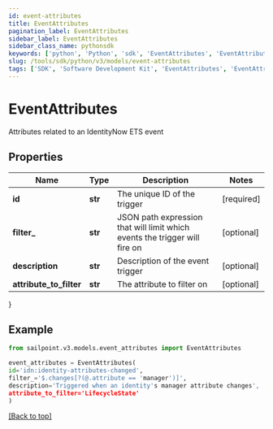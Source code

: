 ```yaml
---
id: event-attributes
title: EventAttributes
pagination_label: EventAttributes
sidebar_label: EventAttributes
sidebar_class_name: pythonsdk
keywords: ['python', 'Python', 'sdk', 'EventAttributes', 'EventAttributes'] 
slug: /tools/sdk/python/v3/models/event-attributes
tags: ['SDK', 'Software Development Kit', 'EventAttributes', 'EventAttributes']
---
```


# EventAttributes

Attributes related to an IdentityNow ETS event

## Properties

Name | Type | Description | Notes
------------ | ------------- | ------------- | -------------
**id** | **str** | The unique ID of the trigger | [required]
**filter_** | **str** | JSON path expression that will limit which events the trigger will fire on | [optional] 
**description** | **str** | Description of the event trigger | [optional] 
**attribute_to_filter** | **str** | The attribute to filter on | [optional] 
}

## Example

```python
from sailpoint.v3.models.event_attributes import EventAttributes

event_attributes = EventAttributes(
id='idn:identity-attributes-changed',
filter_='$.changes[?(@.attribute == 'manager')]',
description='Triggered when an identity's manager attribute changes',
attribute_to_filter='LifecycleState'
)

```
[[Back to top]](#) 

